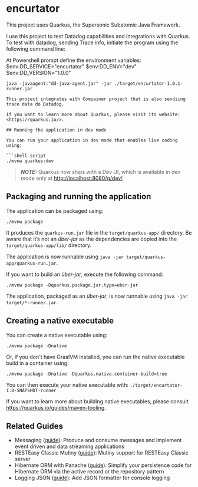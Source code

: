 # encurtator

This project uses Quarkus, the Supersonic Subatomic Java Framework.

I use this project to test Datadog capabilities and integrations with Quarkus. 
To test with datadog, sending Trace info, initiate the program using the following command line: 

At Powershell prompt define the environment variables:
$env:DD_SERVICE="encurtator"
$env:DD_ENV="dev"
$env:DD_VERSION="1.0.0"

```shell
java -javaagent:"dd-java-agent.jar" -jar ./target/encurtator-1.0.1-runner.jar

This project integrates with Compainer project that is also sendiing trace data do Datadog.

If you want to learn more about Quarkus, please visit its website: <https://quarkus.io/>.

## Running the application in dev mode

You can run your application in dev mode that enables live coding using:

```shell script
./mvnw quarkus:dev
```

> **_NOTE:_**  Quarkus now ships with a Dev UI, which is available in dev mode only at <http://localhost:8080/q/dev/>.

## Packaging and running the application

The application can be packaged using:

```shell script
./mvnw package
```

It produces the `quarkus-run.jar` file in the `target/quarkus-app/` directory.
Be aware that it’s not an _über-jar_ as the dependencies are copied into the `target/quarkus-app/lib/` directory.

The application is now runnable using `java -jar target/quarkus-app/quarkus-run.jar`.

If you want to build an _über-jar_, execute the following command:

```shell script
./mvnw package -Dquarkus.package.jar.type=uber-jar
```

The application, packaged as an _über-jar_, is now runnable using `java -jar target/*-runner.jar`.

## Creating a native executable

You can create a native executable using:

```shell script
./mvnw package -Dnative
```

Or, if you don't have GraalVM installed, you can run the native executable build in a container using:

```shell script
./mvnw package -Dnative -Dquarkus.native.container-build=true
```

You can then execute your native executable with: `./target/encurtator-1.0-SNAPSHOT-runner`

If you want to learn more about building native executables, please consult <https://quarkus.io/guides/maven-tooling>.

## Related Guides

- Messaging ([guide](https://quarkus.io/guides/messaging)): Produce and consume messages and implement event driven and
  data streaming applications
- RESTEasy Classic Mutiny ([guide](https://quarkus.io/guides/resteasy#reactive)): Mutiny support for RESTEasy Classic
  server
- Hibernate ORM with Panache ([guide](https://quarkus.io/guides/hibernate-orm-panache)): Simplify your persistence code
  for Hibernate ORM via the active record or the repository pattern
- Logging JSON ([guide](https://quarkus.io/guides/logging#json-logging)): Add JSON formatter for console logging
